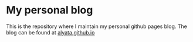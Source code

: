 # My personal blog

This is the repository where I maintain my personal github pages blog. The blog
can be found at [alyata.github.io](alyata.github.io)
